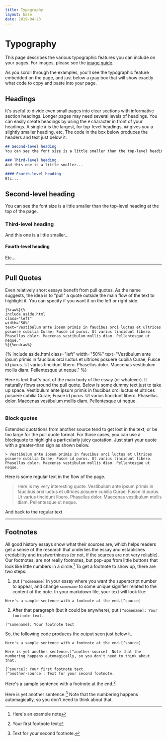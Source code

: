 ```yaml
---
title: Typography
layout: base
date: 2019-04-23
---
```


# Typography
This page describes the various typographic features you can include on your pages. For images, please see the [image guide](images).

As you scroll through the examples, you'll see the typographic feature embedded on the page, and just below a gray box that will show exactly what code to copy and paste into your page.


## Headings
It's useful to divide even small pages into clear sections with informative section headings. Longer pages may need several levels of headings. You can easily create headings by using the `#` character in front of your headings. A single `#` is the largest, for top-level headings, `##` gives you a slightly smaller heading, etc. The code in the box below produces the headers and text just below it.

``` markdown
## Second-level heading
You can see the font size is a little smaller than the top-level heading at the top of the page.

### Third-level heading
And this one is a little smaller...

#### Fourth-level heading
Etc...

```


## Second-level heading
You can see the font size is a little smaller than the top-level heading at the top of the page.

### Third-level heading
And this one is a little smaller...

#### Fourth-level heading
Etc...



---


## Pull Quotes
Even relatively short essays benefit from pull quotes. As the name suggests, the idea is to "pull" a quote outside the main flow of the text to highlight it. You can specify if you want it on the left or right side.

```
{%raw%}{%
include aside.html
class="left"
width="50%"
text="Vestibulum ante ipsum primis in faucibus orci luctus et ultrices posuere cubilia Curae; Fusce id purus. Ut varius tincidunt libero. Phasellus dolor. Maecenas vestibulum mollis diam. Pellentesque ut neque."
%}{%endraw%}
```


{% 
include aside.html
class="left" 
width="50%"
text="Vestibulum ante ipsum primis in faucibus orci luctus et ultrices posuere cubilia Curae; Fusce id purus. Ut varius tincidunt libero. Phasellus dolor. Maecenas vestibulum mollis diam. Pellentesque ut neque." 
%}

Here is text that's part of the main body of the essay (or whatever). It naturally flows around the pull quote. Below is some dummy text just to take up space. Vestibulum ante ipsum primis in faucibus orci luctus et ultrices posuere cubilia Curae; Fusce id purus. Ut varius tincidunt libero. Phasellus dolor. Maecenas vestibulum mollis diam. Pellentesque ut neque.


---

### Block quotes
Extended quotations from another source tend to get lost in the text, or be too large for the pull quote format. For those cases, you can use a blockquote to highlight a particularly juicy quotation. Just start your quote with a greater-than sign as shown below. 

```
> Vestibulum ante ipsum primis in faucibus orci luctus et ultrices posuere cubilia Curae; Fusce id purus. Ut varius tincidunt libero. Phasellus dolor. Maecenas vestibulum mollis diam. Pellentesque ut neque.
```

Here is some regular text in the flow of the page. 

> Here is my very interesting quote. Vestibulum ante ipsum primis in faucibus orci luctus et ultrices posuere cubilia Curae; Fusce id purus. Ut varius tincidunt libero. Phasellus dolor. Maecenas vestibulum mollis diam. Pellentesque ut neque.

And back to the regular text.

---


## Footnotes
All good history essays show what their sources are, which helps readers get a sense of the research that underlies the essay and establishes credability and trustworthiness (or not, if the sources are not very reliable). Our footnotes, are not really footnotes, but pop-ups from little buttons that look like little numbers in a circle.[^example] To get a footnote to show up, there are two steps:

[^example]: Here's an example note

1) put `[^somename]` in your essay where you want the superscript number to appear, and change `somename` to some unique signifier related to the content of the note. In your markdown file, your text will look like:

```
Here's a sample sentence with a footnote at the end.[^source] 
```

2) After that paragraph (but it could be anywhere), put `[^somename]: Your footnote text`.

```
[^somename]: Your footnote text
```

So, the following code produces the output seen just below it.

```
Here's a sample sentence with a footnote at the end.[^source] 

Here is yet another sentence.[^another-source]  Note that the numbering happens automagically, so you don't need to think about that.

[^source]: Your first footnote text
[^another-source]: Text for your second footnote.
```

Here's a sample sentence with a footnote at the end.[^source] 

Here is yet another sentence.[^another-source]  Note that the numbering happens automagically, so you don't need to think about that.

[^source]: Your first footnote text
[^another-source]: Text for your second footnote.
